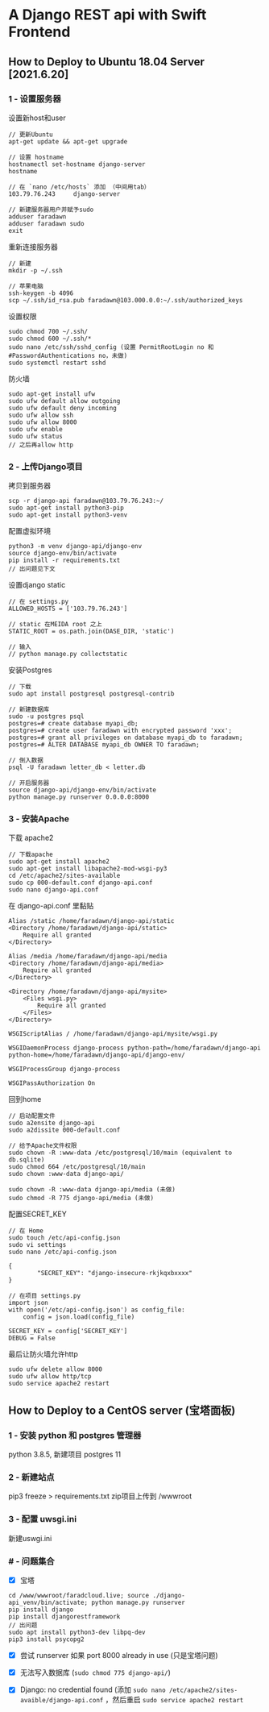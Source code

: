# A Django REST api with Swift Frontend

## How to Deploy to Ubuntu 18.04 Server [2021.6.20]

### 1 - 设置服务器
设置新host和user
```
// 更新Ubuntu
apt-get update && apt-get upgrade 

// 设置 hostname
hostnamectl set-hostname django-server
hostname 

// 在 `nano /etc/hosts` 添加 （中间用tab）
103.79.76.243     django-server 

// 新建服务器用户并赋予sudo
adduser faradawn
adduser faradawn sudo
exit
```

重新连接服务器
```
// 新建
mkdir -p ~/.ssh 

// 苹果电脑
ssh-keygen -b 4096
scp ~/.ssh/id_rsa.pub faradawn@103.000.0.0:~/.ssh/authorized_keys
```

设置权限
```
sudo chmod 700 ~/.ssh/
sudo chmod 600 ~/.ssh/*
sudo nano /etc/ssh/sshd_config (设置 PermitRootLogin no 和 #PasswordAuthentications no，未做)
sudo systemctl restart sshd
```

防火墙
```
sudo apt-get install ufw
sudo ufw default allow outgoing
sudo ufw default deny incoming
sudo ufw allow ssh
sudo ufw allow 8000
sudo ufw enable
sudo ufw status
// 之后再allow http
```


### 2 - 上传Django项目
拷贝到服务器
```
scp -r django-api faradawn@103.79.76.243:~/
sudo apt-get install python3-pip
sudo apt-get install python3-venv
```

配置虚拟环境
```
python3 -m venv django-api/django-env
source django-env/bin/activate
pip install -r requirements.txt
// 出问题见下文
```

设置django static
```
// 在 settings.py
ALLOWED_HOSTS = ['103.79.76.243']

// static 在MEIDA root 之上
STATIC_ROOT = os.path.join(DASE_DIR, 'static')

// 输入
// python manage.py collectstatic
```

安装Postgres
```
// 下载
sudo apt install postgresql postgresql-contrib

// 新建数据库
sudo -u postgres psql
postgres=# create database myapi_db;
postgres=# create user faradawn with encrypted password 'xxx';
postgres=# grant all privileges on database myapi_db to faradawn;
postgres=# ALTER DATABASE myapi_db OWNER TO faradawn;

// 倒入数据
psql -U faradawn letter_db < letter.db

// 开启服务器
source django-api/django-env/bin/activate
python manage.py runserver 0.0.0.0:8000
```

### 3 - 安装Apache
下载 apache2
```
// 下载apache
sudo apt-get install apache2
sudo apt-get install libapache2-mod-wsgi-py3
cd /etc/apache2/sites-available
sudo cp 000-default.conf django-api.conf
sudo nano django-api.conf
```
在 django-api.conf 里黏贴
```
Alias /static /home/faradawn/django-api/static
<Directory /home/faradawn/django-api/static>
    Require all granted
</Directory>

Alias /media /home/faradawn/django-api/media
<Directory /home/faradawn/django-api/media>
    Require all granted
</Directory>

<Directory /home/faradawn/django-api/mysite>
    <Files wsgi.py>
        Require all granted
    </Files>
</Directory>

WSGIScriptAlias / /home/faradawn/django-api/mysite/wsgi.py

WSGIDaemonProcess django-process python-path=/home/faradawn/django-api python-home=/home/faradawn/django-api/django-env/

WSGIProcessGroup django-process

WSGIPassAuthorization On
```

回到home
```
// 启动配置文件
sudo a2ensite django-api 
sudo a2dissite 000-default.conf

// 给予Apache文件权限
sudo chown -R :www-data /etc/postgresql/10/main (equivalent to db.sqlite)
sudo chmod 664 /etc/postgresql/10/main
sudo chown :www-data django-api/

sudo chown -R :www-data django-api/media (未做)
sudo chmod -R 775 django-api/media (未做)
```

配置SECRET_KEY
```
// 在 Home
sudo touch /etc/api-config.json
sudo vi settings
sudo nano /etc/api-config.json

{
        "SECRET_KEY": "django-insecure-rkjkqxbxxxx"
}

// 在项目 settings.py
import json
with open('/etc/api-config.json') as config_file:
    config = json.load(config_file)

SECRET_KEY = config['SECRET_KEY']
DEBUG = False
```

最后让防火墙允许http
```
sudo ufw delete allow 8000
sudo ufw allow http/tcp
sudo service apache2 restart
```


## How to Deploy to a CentOS server (宝塔面板)
### 1 - 安装 python 和 postgres 管理器
python 3.8.5, 新建项目
postgres 11

### 2 - 新建站点
pip3 freeze > requirements.txt
zip项目上传到 /wwwroot

### 3 - 配置 uwsgi.ini
新建uswgi.ini

### # - 问题集合
- [x] 宝塔
```
cd /www/wwwroot/faradcloud.live; source ./django-api_venv/bin/activate; python manage.py runserver
pip install django
pip install djangorestframework
// 出问题
sudo apt install python3-dev libpq-dev
pip3 install psycopg2

```
- [x] 尝试 runserver 如果 port 8000 already in use (只是宝塔问题)
- [x] 无法写入数据库 (`sudo chmod 775 django-api/`)
- [x] Django: no credential found (添加 `sudo nano /etc/apache2/sites-avaible/django-api.conf` ，然后重启 `sudo service apache2 restart`

